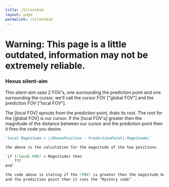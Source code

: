 ```yaml
---
title: /SilentAim
layout: page
permalink: /SilentAim
---
```

# Warning: This page is a little outdated, information may not be extremely reliable.


### Hexus silent-aim

This silent-aim uses 2 FOV's, one surrounding the prediction point and one surrounding the cursor, we'll call the cursor FOV ["global FOV"] and the prediction FOV ["local FOV"].

The [local FOV] sprouts from the prediction point, thats its root. The root for the [global FOV] is our cursor. If the [local FOV's] greater then the magnitude of the distance between 
our cursor and the prediction point then it fires the code you desire.

```markdown
`local Magnitude = ((MousePosition - PredictionPoint).Magnitude)`

the above is the calculation for the magnitude of the two positions.

`if ([local FOV] > Magnitude) then
    ???
end`

the code above is stating if the [FOV] is greater then the magnitude between my cursor 
and the prediction point then it runs the "Mystery code" .
```
